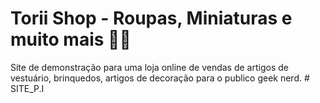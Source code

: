 # Torii Shop - Roupas, Miniaturas e muito mais 🏯👺
Site de demonstração para uma loja online de vendas de artigos de vestuário, brinquedos, artigos de decoração para o publico geek nerd.
#   S I T E _ P . I  
 
